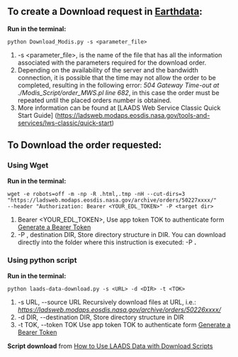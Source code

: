 ## To create a Download request in [Earthdata](https://ladsweb.modaps.eosdis.nasa.gov):
**Run in the terminal:**

    python Download_Modis.py -s <parameter_file>
1. -s <parameter_file>, is the name of the file that has all the information associated with the parameters required for the download order.
2. Depending on the availability of the server and the bandwidth connection, it is possible that the time may not allow the order to be completed, resulting in the following error: *504 Gateway Time-out at ./Modis_Script/order_MWS.pl line 682*, in this case the order must be repeated until the placed orders number is obtained. 
3. More information can be found at [LAADS Web Service Classic Quick Start Guide] (https://ladsweb.modaps.eosdis.nasa.gov/tools-and-services/lws-classic/quick-start)

## To Download the order requested:
### Using Wget
**Run in the terminal:**

    wget -e robots=off -m -np -R .html,.tmp -nH --cut-dirs=3
    "https://ladsweb.modaps.eosdis.nasa.gov/archive/orders/50227xxxx/"
    --header "Authorization: Bearer <YOUR_EDL_TOKEN>" -P <target dir>
1. Bearer <YOUR_EDL_TOKEN>, Use app token TOK to authenticate form [Generate a Bearer Token](https://urs.earthdata.nasa.gov/users/)
2. -P <target dir>, destination DIR, Store directory structure in DIR. You can download directly into the folder where this instruction is executed:
    -P **.**

### Using python script
**Run in the terminal:**

    python laads-data-download.py -s <URL> -d <DIR> -t <TOK>
1. -s URL, --source URL  Recursively download files at URL, i.e.: *https://ladsweb.modaps.eosdis.nasa.gov/archive/orders/50226xxxx/*
2. -d DIR, --destination DIR, Store directory structure in DIR
3. -t TOK, --token TOK   Use app token TOK to authenticate form [Generate a Bearer Token](https://urs.earthdata.nasa.gov/users/)

**Script download** from [How to Use LAADS Data with Download Scripts](https://ladsweb.modaps.eosdis.nasa.gov/tools-and-services/data-download-scripts/#python)
